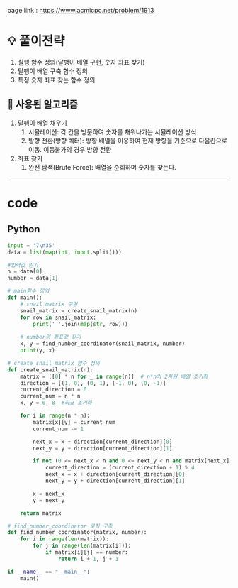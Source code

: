 page link : https://www.acmicpc.net/problem/1913

# 💡 풀이전략
1. 실행 함수 정의(달팽이 배열 구현, 숫자 좌표 찾기)
2. 달팽이 배열 구축 함수 정의
3. 특정 숫자 좌표 찾는 함수 정의
</aside>

## 🎨 사용된 알고리즘
1. 달팽이 배열 채우기
    1. 시뮬레이션: 각 칸을 방문하여 숫자를 채워나가는 시뮬레이션 방식
    2. 방향 전환(방향 벡터): 방향 배열을 이용하여 현재 방향을 기준으로 다음칸으로 이동. 이동불가의 경우 방향 전환
2. 좌표 찾기
    1. 완전 탐색(Brute Force): 배열을 순회하며 숫자를 찾는다.
---

# code

## Python

```python
input = '7\n35'
data = list(map(int, input.split()))

#입력값 받기
n = data[0]
number = data[1]

# main함수 정의
def main():
    # snail_matrix 구현
    snail_matrix = create_snail_matrix(n)
    for row in snail_matrix:
        print(' '.join(map(str, row)))
    
    # number의 좌표값 찾기
    x, y = find_number_coordinator(snail_matrix, number)
    print(y, x)

# create_snail_matrix 함수 정의
def create_snail_matrix(n):
    matrix = [[0] * n for _ in range(n)]  # n*n의 2차원 배열 초기화
    direction = [(1, 0), (0, 1), (-1, 0), (0, -1)]
    current_direction = 0
    current_num = n * n
    x, y = 0, 0  #좌표 초기화

    for i in range(n * n):
        matrix[x][y] = current_num
        current_num -= 1

        next_x = x + direction[current_direction][0]
        next_y = y + direction[current_direction][1]

        if not (0 <= next_x < n and 0 <= next_y < n and matrix[next_x][next_y] == 0):
            current_direction = (current_direction + 1) % 4
            next_x = x + direction[current_direction][0]
            next_y = y + direction[current_direction][1]

        x = next_x
        y = next_y

    return matrix

# find_number_coordinator 로직 구축
def find_number_coordinator(matrix, number):
    for i in range(len(matrix)):
        for j in range(len(matrix[i])):
            if matrix[i][j] == number:
                return i + 1, j + 1

if __name__ == "__main__":
    main()
```
